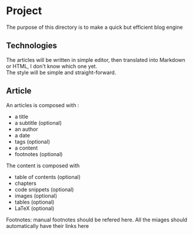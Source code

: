 # Project

The purpose of this directory is to make a quick but efficient blog engine

## Technologies
The articles will be written in simple editor, then translated into Markdown or HTML, I don't know which one yet.  
The style will be simple and straight-forward.

## Article 
An articles is composed with : 
- a title
- a subtitle (optional)
- an author
- a date
- tags (optional)
- a content
- footnotes (optional)

The content is composed with
- table of contents (optional)
- chapters
- code snippets (optional)
- images (optional)
- tables (optional)
- LaTeX (optional)

Footnotes: 
manual footnotes should be refered here.
All the miages should automatically have their links here
